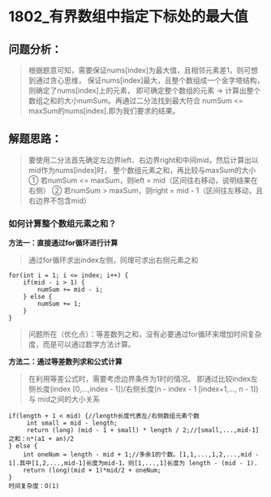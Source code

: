 # 1802_有界数组中指定下标处的最大值
## 问题分析：
> 根据题意可知，需要保证nums[index]为最大值，且相邻元素差1，则可想到通过贪心思维，
> 保证nums[index]最大，且整个数组成一个金字塔结构，则确定了nums[index]上的元素，
> 即可确定整个数组的元素 → 计算出整个数组之和的大小numSum。再通过二分法找到最大符合
> numSum <= maxSum的nums[index].即为我们要求的结果。
## 解题思路：
> 要使用二分法首先确定左边界left、右边界right和中间mid，然后计算出以mid作为nums[index]时，
> 整个数组元素之和，再比较与maxSum的大小
> ① 若numSum <= maxSum，则left = mid（区间往右移动，说明结果在右侧）
> ② 若numSum > maxSum，则right = mid - 1（区间往左移动，且右边界不包含mid）
### **如何计算整个数组元素之和？**
**方法一：直接通过for循环进行计算**
> 通过for循环求出index左侧，同理可求出右侧元素之和
```
for(int i = 1; i <= index; i++) {
	if(mid - i > 1) {
		numSum += mid - i;
	} else {
		numSum += 1;
	}
}
```
> 问题所在（优化点）：等差数列之和，没有必要通过for循环来增加时间复杂度，而是可以通过数学方法计算。

**方法二：通过等差数列求和公式计算**
> 在利用等差公式时，需要考虑边界条件为1时的情况。
> 即通过比较index左侧长度(index [0,...,index - 1])/右侧长度(n - index - 1 [index+1,..., n - 1]) 与 mid之间的大小关系
```
if(length + 1 < mid) {//length长度代表左/右侧数组元素个数
     int small = mid - length;
     return (long) (mid - 1 + small) * length / 2;//[small,...,mid-1]之和：n*(a1 + an)/2
} else {
    int oneNum = length - mid + 1;//多余1的个数。[1,1,...,1,2,...,mid - 1].其中[1,2,...,mid-1]长度为mid-1，则[1,...,1]长度为 length - (mid - 1).
    return (long)(mid + 1)*mid/2 + oneNum;
}
时间复杂度：O(1)
```